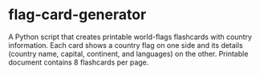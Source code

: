 # flag-card-generator
A Python script that creates printable world-flags flashcards with country information. Each card shows a country flag on one side and its details (country name, capital, continent, and languages) on the other. Printable document contains 8 flashcards per page.

